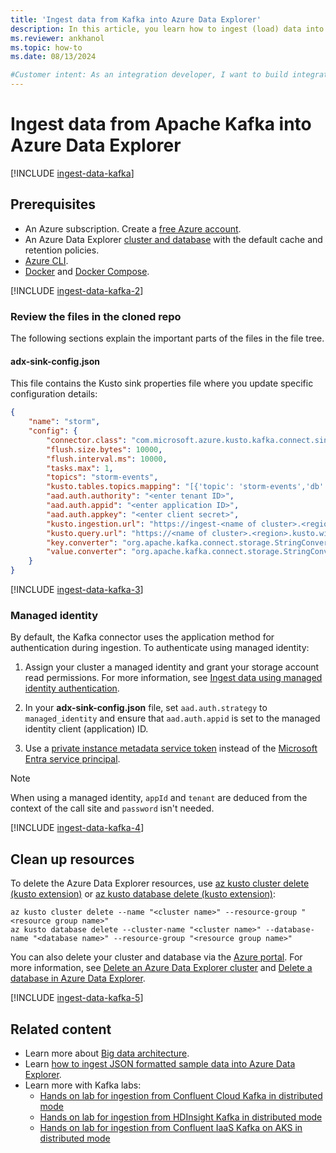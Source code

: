 ```yaml
---
title: 'Ingest data from Kafka into Azure Data Explorer'
description: In this article, you learn how to ingest (load) data into Azure Data Explorer from Kafka.
ms.reviewer: ankhanol
ms.topic: how-to
ms.date: 08/13/2024

#Customer intent: As an integration developer, I want to build integration pipelines from Kafka into Azure Data Explorer, so I can make data available for near real time analytics.
---
```

# Ingest data from Apache Kafka into Azure Data Explorer

[!INCLUDE [ingest-data-kafka](includes/cross-repo/ingest-data-kafka.md)]

## Prerequisites

* An Azure subscription. Create a [free Azure account](https://azure.microsoft.com/free/).
* An Azure Data Explorer [cluster and database](/azure/data-explorer/create-cluster-and-database) with the default cache and retention policies.
* [Azure CLI](/cli/azure/install-azure-cli).
* [Docker](https://docs.docker.com/get-docker/) and [Docker Compose](https://docs.docker.com/compose/install).

[!INCLUDE [ingest-data-kafka-2](includes/cross-repo/ingest-data-kafka-2.md)]

### Review the files in the cloned repo

The following sections explain the important parts of the files in the file tree.

#### adx-sink-config.json

This file contains the Kusto sink properties file where you update specific configuration details:

```json
{
    "name": "storm",
    "config": {
        "connector.class": "com.microsoft.azure.kusto.kafka.connect.sink.KustoSinkConnector",
        "flush.size.bytes": 10000,
        "flush.interval.ms": 10000,
        "tasks.max": 1,
        "topics": "storm-events",
        "kusto.tables.topics.mapping": "[{'topic': 'storm-events','db': '<enter database name>', 'table': 'Storms','format': 'csv', 'mapping':'Storms_CSV_Mapping'}]",
        "aad.auth.authority": "<enter tenant ID>",
        "aad.auth.appid": "<enter application ID>",
        "aad.auth.appkey": "<enter client secret>",
        "kusto.ingestion.url": "https://ingest-<name of cluster>.<region>.kusto.windows.net",
        "kusto.query.url": "https://<name of cluster>.<region>.kusto.windows.net",
        "key.converter": "org.apache.kafka.connect.storage.StringConverter",
        "value.converter": "org.apache.kafka.connect.storage.StringConverter"
    }
}
```

[!INCLUDE [ingest-data-kafka-3](includes/cross-repo/ingest-data-kafka-3.md)]

### Managed identity

By default, the Kafka connector uses the application method for authentication during ingestion. To authenticate using managed identity:

1. Assign your cluster a managed identity and grant your storage account read permissions. For more information, see [Ingest data using managed identity authentication](ingest-data-managed-identity.md).

1. In your **adx-sink-config.json** file, set `aad.auth.strategy` to `managed_identity` and ensure that `aad.auth.appid` is set to the managed identity client (application) ID.

1. Use a [private instance metadata service token](/azure/active-directory/managed-identities-azure-resources/how-to-use-vm-token) instead of the [Microsoft Entra service principal](#create-a-microsoft-entra-service-principal).

> [!NOTE]
> When using a managed identity, `appId` and `tenant` are deduced from the context of the call site and `password` isn't needed.

[!INCLUDE [ingest-data-kafka-4](includes/cross-repo/ingest-data-kafka-4.md)]

## Clean up resources

To delete the Azure Data Explorer resources, use [az kusto cluster delete (kusto extension)](/cli/azure/kusto/cluster#az-kusto-cluster-update(kusto)) or [az kusto database delete (kusto extension)](/cli/azure/kusto/database#az-kusto-database-delete(kusto)):

```azurecli-interactive
az kusto cluster delete --name "<cluster name>" --resource-group "<resource group name>"
az kusto database delete --cluster-name "<cluster name>" --database-name "<database name>" --resource-group "<resource group name>"
```

You can also delete your cluster and database via the [Azure portal](https://portal.azure.com/). For more information, see [Delete an Azure Data Explorer cluster](delete-cluster.md) and [Delete a database in Azure Data Explorer](delete-database.md).

[!INCLUDE [ingest-data-kafka-5](includes/cross-repo/ingest-data-kafka-5.md)]

## Related content

* Learn more about [Big data architecture](/azure/architecture/solution-ideas/articles/big-data-azure-data-explorer).
* Learn [how to ingest JSON formatted sample data into Azure Data Explorer](./ingest-json-formats.md?tabs=kusto-query-language).
* Learn more with Kafka labs:
   * [Hands on lab for ingestion from Confluent Cloud Kafka in distributed mode](https://github.com/Azure/azure-kusto-labs/blob/master/kafka-integration/confluent-cloud/README.md)
   * [Hands on lab for ingestion from HDInsight Kafka in distributed mode](https://github.com/Azure/azure-kusto-labs/tree/master/kafka-integration/distributed-mode/hdinsight-kafka)
   * [Hands on lab for ingestion from Confluent IaaS Kafka on AKS in distributed mode](https://github.com/Azure/azure-kusto-labs/blob/master/kafka-integration/distributed-mode/confluent-kafka/README.md)
